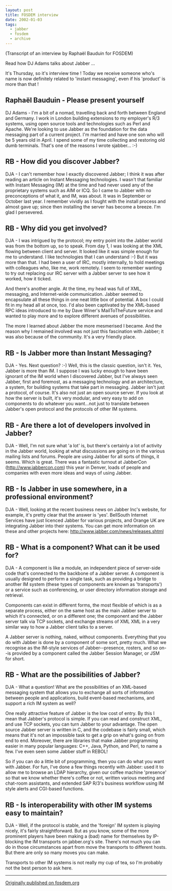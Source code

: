 ```yaml
---
layout: post
title: FOSDEM interview
date: 2002-01-03
tags:
  - jabber
  - fosdem
  - archive
---
```

(Transcript of an interview by Raphaël Bauduin for FOSDEM)

Read how DJ Adams talks about Jabber ...

It's Thursday, so it's interview time ! Today we receive someone who's name is now definitely related to 'instant messaging', even if his 'product' is more than that !

## Raphaël Bauduin - Please present yourself

DJ Adams - I'm a bit of a nomad, travelling back and forth between England and Germany. I work in London building extensions to my employer's R/3 systems, using open source tools and technologies such as Perl and Apache. We're looking to use Jabber as the foundation for the data messaging part of a current project. I'm married and have one son who will be 5 years old in April. I spend some of my time collecting and restoring old dumb terminals. That's one of the reasons I wrote sjabber... :-)

## RB - How did you discover Jabber?

DJA - I can't remember how I exactly discovered Jabber; I think it was after reading an article on Instant Messaging technologies. I wasn't that familiar with Instant Messaging (IM) at the time and had never used any of the proprietary systems such as AIM or ICQ. So I came to Jabber with no preconceptions of what it, and IM, was about. It was in September or October last year. I remember vividly as I fought with the install process and almost gave up; since then installing the server has become a breeze. I'm glad I persevered.

## RB - Why did you get involved?

DJA - I was intrigued by the protocol; my entry point into the Jabber world was from the bottom up, so to speak. From day 1, I was looking at the XML flowing between client and server. It looked like it was simple enough for me to understand. I like technologies that I can understand :-) But it was more than that. I had been a user of IRC, mostly internally, to hold meetings with colleagues who, like me, work remotely. I seem to remember wanting to try out replacing our IRC server with a Jabber server to see how it worked, how it ticked.

And there's another angle. At the time, my head was full of XML, messaging, and Internet-wide communication. Jabber seemed to encapsulate all these things in one neat little box of potential. A box I could fit in my head all at once, too. I'd also been captivated by the XML-based RPC ideas introduced to me by Dave Winer's MailToTheFuture service and wanted to play more and to explore different avenues of possibilities.

The more I learned about Jabber the more mesmerised I became. And the reason why I remained involved was not just this fascination with Jabber; it was also because of the community. It's a very friendly place.

## RB - Is Jabber more than Instant Messaging?

DJA - Yes. Next question? :-) Well, this is the classic question, isn't it. Yes, Jabber is more than IM. I suppose I was lucky enough to have been ignorant of the IM world when I discovered Jabber, but I've always seen Jabber, first and foremost, as a messaging technology and an architecture, a system, for building systems that take part in messaging. Jabber isn't just a protocol, of course. It's also not just an open source server. If you look at how the server is built, it's very modular, and very easy to add on components to do whatever you want...not just to translate between Jabber's open protocol and the protocols of other IM systems.

## RB - Are there a lot of developers involved in Jabber?

DJA - Well, I'm not sure what 'a lot' is, but there's certainly a lot of activity in the Jabber world, looking at what discussions are going on in the various mailing lists and forums. People are using Jabber for all sorts of things, it seems. Which is great. There was a fantastic turnout at JabberCon (http://www.jabbercon.com) this year in Denver, loads of people and companies with even more ideas and ways of using Jabber.

## RB - Is Jabber in use somewhere, in a professional environment?

DJA - Well, looking at the recent business news on Jabber Inc's website, for example, it's pretty clear that the answer is 'yes'. BellSouth Internet Services have just licenced Jabber for various projects, and Orange UK are integrating Jabber into their systems. You can get more information on these and other projects here:
http://www.jabber.com/news/releases.shtml

## RB - What is a component? What can it be used for?

DJA - A component is like a module, an independent piece of server-side code that's connected to the backbone of a Jabber server. A component is usually designed to perform a single task, such as providing a bridge to another IM system (these types of components are known as 'transports') or a service such as conferencing, or user directory information storage and retrieval.

Components can exist in different forms, the most flexible of which is as a separate process, either on the same host as the main Jabber server to which it's connected, or on a different one; the component and the Jabber server talk via TCP sockets, and exchange streams of XML XML in a very similar way to how a Jabber client talks to a server.

A Jabber server is nothing, naked, without components. Everything that you do with Jabber is done by a component of some sort, pretty much. What we recognise as the IM-style services of Jabber--presence, rosters, and so on--is provided by a component called the Jabber Session Manager, or JSM for short.

## RB - What are the possibilities of Jabber?

DJA - What a question! What are the possibilities of an XML-based messaging system that allows you to exchange all sorts of information between people and applications, build event-based mechanisms, and support a rich IM system as well?

One really attractive feature of Jabber is the low cost of entry. By this I mean that Jabber's protocol is simple. If you can read and construct XML, and use TCP sockets, you can turn Jabber to your advantage. The open source Jabber server is written in C, and the codebase is fairly small, which means that it's not an impossible task to get a grip on what's going on from end to end. Moreover, there are libraries that make Jabber programming easier in many popular languages: C++, Java, Python, and Perl, to name a few. I've even seen some Jabber stuff in REBOL!

So if you can do a little bit of programming, then you can do what you want with Jabber. For fun, I've done a few things recently with Jabber: used it to allow me to browse an LDAP hierarchy, given our coffee machine 'presence' so that we know whether there's coffee or not, written various meeting and chat-room assistants, and extended SAP R/3's business workflow using IM style alerts and CGI-based functions.

## RB - Is interoperability with other IM systems easy to maintain?

DJA - Well, if the protocol is stable, and the 'foreign' IM system is playing nicely, it's fairly straightforward. But as you know, some of the more prominent players have been making a (bad) name for themselves by IP-blocking the IM transports on jabber.org's site. There's not much you can do in those circumstances apart from move the transports to different hosts. But there are only so many moves you can make.

Transports to other IM systems is not really my cup of tea, so I'm probably not the best person to ask here.

---

[Originally published on fosdem.org](https://web.archive.org/web/20020810194334/http://www.fosdem.org/interviews/1574.html)
